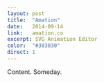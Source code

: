 ```yaml
---
layout: post
title:  "Amation"
date:   2014-09-14
link:	amation.co
excerpt: SVG Animation Editor
color:  "#303030"
direct: 1
---
```

Content. Someday.